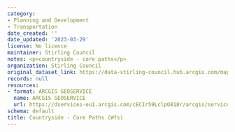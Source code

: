 ```yaml
---
category:
- Planning and Development
- Transportation
date_created: ''
date_updated: '2023-03-29'
license: No licence
maintainer: Stirling Council
notes: <p>countryside - core paths</p>
organization: Stirling Council
original_dataset_link: https://data-stirling-council.hub.arcgis.com/maps/stirling-council::countryside-core-paths-wfs
records: null
resources:
- format: ARCGIS GEOSERVICE
  name: ARCGIS GEOSERVICE
  url: https://dservices-eu1.arcgis.com/cECIr59LclpO818r/arcgis/services/countryside_core_paths_wfs/WFSServer
schema: default
title: Countryside - Core Paths (Wfs)
---
```

